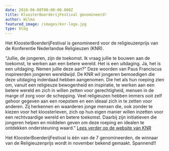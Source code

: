```yaml
---
date: 2018-06-08T00:00:00.000Z
title: KloosterBoerderijFestival genomineerd!
author: Wilma
featured_image: /images/knr-logo.jpg
type: blog
---
```

Het KloosterBoerderijFestival is genomineerd voor de religieuzenprijs van de Konferentie Nederlandse Religieuzen (KNR). 

“Jullie, de jongeren, zijn de toekomst. Ik vraag jullie te bouwen aan de toekomst, te werken aan een betere wereld. Het is een uitdaging. Ja, het is een uitdaging. Nemen jullie deze aan?” Deze woorden van Paus Franciscus inspireerden jongeren wereldwijd. De KNR wil jongeren bemoedigen die deze uitdaging inderdaad hebben aangenomen. Die het als hun roeping zien om, vanuit een religieuze bewogenheid en inspiratie, te werken aan een betere wereld en zich in willen zetten voor gerechtigheid, mensen in de marge of zorg voor de schepping. Veel religieuzen hebben immers ooit zelf gehoor gegeven aan een roepstem en een ideaal zich in te zetten voor anderen. Zij herkennen en waarderen jonge mensen die, ook zonder te kiezen voor het kloosterleven, zich op hun eigen manier willen inzetten voor een rechtvaardige wereld en betere toekomst. Daarbij zijn initiatieven die jongeren helpen en middelen geven om deze roeping en idealen te ontdekken ondersteuning waard.”  <a href="https://www.knr.nl/organisatie/pagina.asp?pagina_id=245">Lees verder op de website van KNR</a> 

Het KloosterBoerderijFestival is één van de 7 genomineerden, de winnaar van de Religieuzenprijs wordt in november bekend gemaakt. Spannend!!
